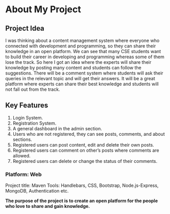 ﻿# About My Project

## Project Idea

I was thinking about a content management system where everyone who connected with development and programming, so they can share their knowledge in an open platform. We can see that many CSE students want to build their career in developing and programming whereas some of them lose the track. So here I got an idea where the experts will share their knowledge by posting many content and students can follow the suggestions. There will be a comment system where students will ask their queries in the relevant topic and will get their answers. It will be a great platform where experts can share their best knowledge and students will not fall out from the track.

## Key Features

1. Login System.
2. Registration System.
3. A general dashboard in the admin section.
4. Users who are not registered, they can see posts, comments, and about sections.
5. Registered users can post content, edit and delete their own posts.
6. Registered users can comment on other’s posts where comments are allowed.
7. Registered users can delete or change the status of their comments.

### Platform: Web

Project title: Maven
Tools: Handlebars, CSS, Bootstrap, Node.js-Express, MongoDB, Authentication etc.

**The purpose of the project is to create an open platform for the people who love to share and gain knowledge.**
